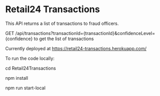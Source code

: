 # Retail24 Transactions
This API returns a list of transactions to fraud officers.

GET /api/transactions?transactionId={transactionId}&confidenceLevel={confidence} to get the list of transactions

Currently deployed at https://retail24-transactions.herokuapp.com/

To run the code locally:

  cd Retail24Transactions
  
  npm install
  
  npm run start-local
